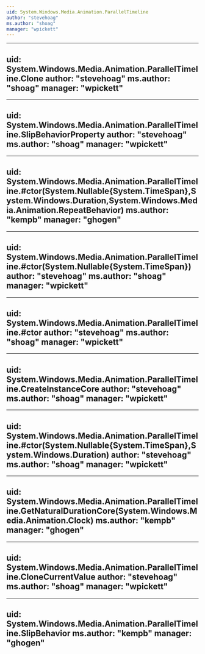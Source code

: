 ```yaml
---
uid: System.Windows.Media.Animation.ParallelTimeline
author: "stevehoag"
ms.author: "shoag"
manager: "wpickett"
---
```


---
uid: System.Windows.Media.Animation.ParallelTimeline.Clone
author: "stevehoag"
ms.author: "shoag"
manager: "wpickett"
---

---
uid: System.Windows.Media.Animation.ParallelTimeline.SlipBehaviorProperty
author: "stevehoag"
ms.author: "shoag"
manager: "wpickett"
---

---
uid: System.Windows.Media.Animation.ParallelTimeline.#ctor(System.Nullable{System.TimeSpan},System.Windows.Duration,System.Windows.Media.Animation.RepeatBehavior)
ms.author: "kempb"
manager: "ghogen"
---

---
uid: System.Windows.Media.Animation.ParallelTimeline.#ctor(System.Nullable{System.TimeSpan})
author: "stevehoag"
ms.author: "shoag"
manager: "wpickett"
---

---
uid: System.Windows.Media.Animation.ParallelTimeline.#ctor
author: "stevehoag"
ms.author: "shoag"
manager: "wpickett"
---

---
uid: System.Windows.Media.Animation.ParallelTimeline.CreateInstanceCore
author: "stevehoag"
ms.author: "shoag"
manager: "wpickett"
---

---
uid: System.Windows.Media.Animation.ParallelTimeline.#ctor(System.Nullable{System.TimeSpan},System.Windows.Duration)
author: "stevehoag"
ms.author: "shoag"
manager: "wpickett"
---

---
uid: System.Windows.Media.Animation.ParallelTimeline.GetNaturalDurationCore(System.Windows.Media.Animation.Clock)
ms.author: "kempb"
manager: "ghogen"
---

---
uid: System.Windows.Media.Animation.ParallelTimeline.CloneCurrentValue
author: "stevehoag"
ms.author: "shoag"
manager: "wpickett"
---

---
uid: System.Windows.Media.Animation.ParallelTimeline.SlipBehavior
ms.author: "kempb"
manager: "ghogen"
---
